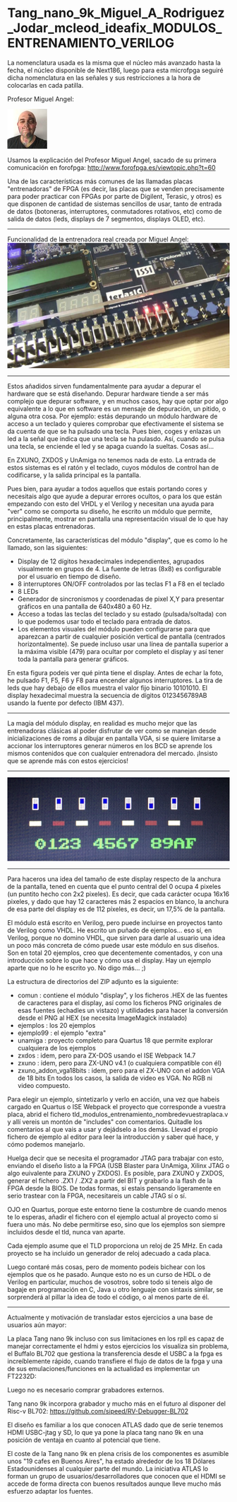 # Tang_nano_9k_Miguel_A_Rodriguez_Jodar_mcleod_ideafix_MODULOS_ENTRENAMIENTO_VERILOG

La nomenclatura usada es la misma que el núcleo más avanzado hasta la fecha, el núcleo disponible de Next186, luego para esta microfpga seguiré dicha nomenclatura en las señales y sus restricciones a la hora de colocarlas en cada patilla.

Profesor Miguel Angel:

![Profesor Miguel Angel](https://github.com/AtlasFPGA/Tang_nano_9k_Miguel_A_Rodriguez_Jodar_mcleod_ideafix_MODULOS_ENTRENAMIENTO_VERILOG/blob/main/Fotos/MCLEOD_IDEAFIX.jpg)

Usamos la explicación del Profesor Miguel Angel, sacado de su primera comunicación en forofpga:
http://www.forofpga.es/viewtopic.php?t=60

Una de las características más comunes de las llamadas placas "entrenadoras" de FPGA (es decir, las placas que se venden precisamente para poder practicar con FPGAs por parte de Digilent, Terasic, y otros) es que disponen de cantidad de sistemas sencillos de usar, tanto de entrada de datos (botoneras, interruptores, conmutadores rotativos, etc) como de salida de datos (leds, displays de 7 segmentos, displays OLED, etc).

---

Funcionalidad de la entrenadora real creada por Miguel Angel:
![Funcionalidad de la entrenadora real creada por Miguel Angel](https://github.com/AtlasFPGA/Tang_nano_9k_Miguel_A_Rodriguez_Jodar_mcleod_ideafix_MODULOS_ENTRENAMIENTO_VERILOG/blob/main/Fotos/de2-115.jpg)

---


Estos añadidos sirven fundamentalmente para ayudar a depurar el hardware que se está diseñando. Depurar hardware tiende a ser más complejo que depurar software, y en muchos casos, hay que optar por algo equivalente a lo que en software es un mensaje de depuración, un pitido, o alguna otra cosa. Por ejemplo: estás depurando un módulo hardware de acceso a un teclado y quieres comprobar que efectivamente el sistema se da cuenta de que se ha pulsado una tecla. Pues bien, coges y enlazas un led a la señal que indica que una tecla se ha pulasdo. Así, cuando se pulsa una tecla, se enciende el led y se apaga cuando la sueltas. Cosas así...

En ZXUNO, ZXDOS y UnAmiga no tenemos nada de esto. La entrada de estos sistemas es el ratón y el teclado, cuyos módulos de control han de codificarse, y la salida principal es la pantalla.

Pues bien, para ayudar a todos aquellos que estais portando cores y necesitais algo que ayude a depurar errores ocultos, o para los que están empezando con esto del VHDL y el Verilog y necesitan una ayuda para "ver" como se comporta su diseño, he escrito un módulo que permite, principalmente, mostrar en pantalla una representación visual de lo que hay en estas placas entrenadoras.

Concretamente, las características del módulo "display", que es como lo he llamado, son las siguientes:
- Display de 12 dígitos hexadecimales independientes, agrupados visualmente en grupos de 4. La fuente de letras (8x8) es configurable por el usuario en tiempo de diseño.
- 8 interruptores ON/OFF controlados por las teclas F1 a F8 en el teclado
- 8 LEDs
- Generador de sincronismos y coordenadas de pixel X,Y para presentar gráficos en una pantalla de 640x480 a 60 Hz.
- Acceso a todas las teclas del teclado y su estado (pulsada/soltada) con lo que podemos usar todo el teclado para entrada de datos.
- Los elementos visuales del módulo pueden configurarse para que aparezcan a partir de cualquier posición vertical de pantalla (centrados horizontalmente). Se puede incluso usar una línea de pantalla superior a la máxima visible (479) para ocultar por completo el display y así tener toda la pantalla para generar gráficos.

En esta figura podeis ver qué pinta tiene el display. Antes de echar la foto, he pulsado F1, F5, F6 y F8 para encender algunos interruptores. La tira de leds que hay debajo de ellos muestra el valor fijo binario 10101010. El display hexadecimal muestra la secuencia de dígitos 0123456789AB usando la fuente por defecto (IBM 437).

---

La magia del módulo display, en realidad es mucho mejor que las entrenadoras clásicas al poder disfrutar de ver como se manejan desde inicializaciones de roms a dibujar en pantalla VGA, si se quiere limitarse a accionar los interruptores generar números en los BCD se aprende los mismos contenidos que con cualquier entrenadora del mercado. ¡Insisto que se aprende más con estos ejercicios!

---

![Modulo display](https://github.com/AtlasFPGA/Tang_nano_9k_Miguel_A_Rodriguez_Jodar_mcleod_ideafix_MODULOS_ENTRENAMIENTO_VERILOG/blob/main/Fotos/display.jpg)

---

Para haceros una idea del tamaño de este display respecto de la anchura de la pantalla, tened en cuenta que el punto central del 0 ocupa 4 pixeles (un puntito hecho con 2x2 pixeles). Es decir, que cada carácter ocupa 16x16 pixeles, y dado que hay 12 caracteres más 2 espacios en blanco, la anchura de esa parte del display es de 112 píxeles, es decir, un 17,5% de la pantalla.

El módulo está escrito en Verilog, pero puede incluirse en proyectos tanto de Verilog como VHDL. He escrito un puñado de ejemplos... eso sí, en Verilog, porque no domino VHDL, que sirven para darle al usuario una idea un poco más concreta de cómo puede usar este módulo en sus diseños. Son en total 20 ejemplos, creo que decentemente comentados, y con una introducción sobre lo que hace y cómo usa el display. Hay un ejemplo aparte que no lo he escrito yo. No digo más... ;)

La estructura de directorios del ZIP adjunto es la siguiente:
- comun : contiene el módulo "display", y los ficheros .HEX de las fuentes de caracteres para el display, así como los ficheros PNG originales de esas fuentes (echadles un vistazo) y utilidades para hacer la conversión desde el PNG al HEX (se necesita ImageMagick instalado)
- ejemplos : los 20 ejemplos
- ejemplo99 : el ejemplo "extra"
- unamiga : proyecto completo para Quartus 18 que permite explorar cualquiera de los ejemplos
- zxdos : idem, pero para ZX-DOS usando el ISE Webpack 14.7
- zxuno : idem, pero para ZX-UNO v4.1 (o cualquiera compatible con él)
- zxuno_addon_vga18bits : idem, pero para el ZX-UNO con el addon VGA de 18 bits
En todos los casos, la salida de video es VGA. No RGB ni video compuesto.

Para elegir un ejemplo, sintetizarlo y verlo en acción, una vez que habeis cargado en Quartus o ISE Webpack el proyecto que corresponde a vuestra placa, abrid el fichero tld_modulos_entrenamiento_nombredevuestraplaca.v y allí vereis un montón de "includes" con comentarios. Quitadle los comentarios al que vais a usar y dejádselo a los demás. Llevad el propio fichero de ejemplo al editor para leer la introducción y saber qué hace, y cómo podemos manejarlo.

Huelga decir que se necesita el programador JTAG para trabajar con esto, enviando el diseño listo a la FPGA (USB Blaster para UnAmiga, Xilinx JTAG o algo euivalente para ZXUNO y ZXDOS). Es posible, para ZXUNO y ZXDOS, generar el fichero .ZX1 / .ZX2 a partir del BIT y grabarlo a la flash de la FPGA desde la BIOS. De todas formas, si estais pensando ligeramente en serio trastear con la FPGA, necesitareis un cable JTAG sí o sí.

OJO en Quartus, porque este entorno tiene la costumbre de cuando menos te lo esperas, añadir el fichero con el ejemplo actual al proyecto como si fuera uno más. No debe permitirse eso, sino que los ejemplos son siempre incluidos desde el tld, nunca van aparte.

Cada ejemplo asume que el TLD proporciona un reloj de 25 MHz. En cada proyecto se ha incluido un generador de reloj adecuado a cada placa.

Luego contaré más cosas, pero de momento podeis bichear con los ejemplos que os he pasado. Aunque esto no es un curso de HDL o de Verilog en particular, muchos de vosotros, sobre todo si teneis algo de bagaje en programación en C, Java u otro lenguaje con sintaxis similar, se sorprenderá al pillar la idea de todo el código, o al menos parte de él.

---
Actualmente y motivación de transladar estos ejercicios a una base de usuarios aún mayor:

La placa Tang nano 9k incluso con sus limitaciones en los rpll es capaz de manejar correctamente el hdmi y estos ejercicios los visualiza sin problema, el Buffalo BL702 que gestiona la transferencia desde el USBC a la fpga es increíblemente rápido, cuando transfiere el flujo de datos de la fpga y una de sus emulaciones/funciones en la actualidad es implementar un FT2232D:

Luego no es necesario comprar grabadores externos.

Tang nano 9k incorpora grabador y mucho más en el futuro al disponer del Risc-v BL702:
https://github.com/sipeed/RV-Debugger-BL702


El diseño es familiar a los que conocen ATLAS dado que de serie tenemos HDMI USBC-jtag y SD, lo que ya pone la placa tang nano 9k en una posición de ventaja en cuanto
al potencial que tiene.

El coste de la Tang nano 9k en plena crisis de los componentes es asumible unos "19 cafes en Buenos Aires", ha estado alrededor de los 18 Dólares Estadounidenses al cualquier parte del mundo.
La iniciativa ATLAS lo forman un grupo de usuarios/desarrolladores que conocen que el HDMI se accede de forma directa con buenos resultados aunque lleve mucho más esfuerzo adaptar los fuentes.
